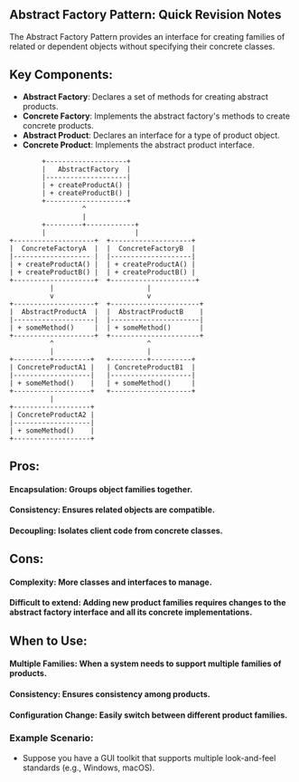 ## Abstract Factory Pattern: Quick Revision Notes
The Abstract Factory Pattern provides an interface for creating families of related or dependent objects without specifying their concrete classes.

## Key Components:
- **Abstract Factory**: Declares a set of methods for creating abstract products.
- **Concrete Factory**: Implements the abstract factory's methods to create concrete products.
- **Abstract Product**: Declares an interface for a type of product object.
- **Concrete Product**: Implements the abstract product interface.

```
        +--------------------+
        |   AbstractFactory  |
        |--------------------|
        | + createProductA() |
        | + createProductB() |
        +--------------------+
                  ^
                  |
        +---------+------------+
        |                      |
+--------------------+  +--------------------+
|  ConcreteFactoryA  |  |  ConcreteFactoryB  |
|------------------- |  |--------------------|
| + createProductA() |  | + createProductA() |
| + createProductB() |  | + createProductB() |
+--------------------+  +---------------------+
          |                       |
          v                       v
+--------------------+  +----------------------+
|  AbstractProductA  |  |  AbstractProductB    |
|--------------------|  |----------------------|
| + someMethod()     |  | + someMethod()       |
+--------------------+  +----------------------+
          ^                       ^
          |                       |
+---------+---------+   +---------+----------+
| ConcreteProductA1 |   | ConcreteProductB1  |
|-------------------|   |--------------------|
| + someMethod()    |   | + someMethod()     |
+-------------------+   +--------------------+
          | 
+-------------------+
| ConcreteProductA2 |
|-------------------|
| + someMethod()    |
+-------------------+

```

## Pros:
#### Encapsulation: Groups object families together.
#### Consistency: Ensures related objects are compatible.
#### Decoupling: Isolates client code from concrete classes.
## Cons:
#### Complexity: More classes and interfaces to manage.
#### Difficult to extend: Adding new product families requires changes to the abstract factory interface and all its concrete implementations.
## When to Use:
#### Multiple Families: When a system needs to support multiple families of products.
#### Consistency: Ensures consistency among products.
#### Configuration Change: Easily switch between different product families.
### Example Scenario:
- Suppose you have a GUI toolkit that supports multiple look-and-feel standards (e.g., Windows, macOS).